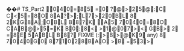 ��#   T S _ P a r t 2 
 
 
 
 040=85  =0  ?@>25@:C  C<5=8O  8A?>;L7>20BL  8  2KG8A;OBL  B8?K
 
 A5  7040=8O  CAB@>5=K  B0:8<  >1@07><  GB>  2  =8E  5ABL  B8?  F I X M E   ( :>B>@K9  a n y )   8  7040G0  871028BAO  >B  =53>
